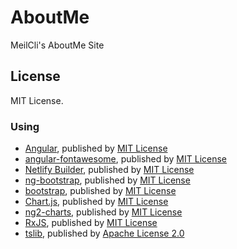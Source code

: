 # AboutMe
MeilCli's AboutMe Site

## License
MIT License.

### Using
- [Angular](https://github.com/angular/angular), published by [MIT License](https://github.com/angular/angular/blob/master/LICENSE)
- [angular-fontawesome](https://github.com/FortAwesome/angular-fontawesome), published by [MIT License](https://github.com/FortAwesome/angular-fontawesome/blob/master/LICENSE.md)
- [Netlify Builder](https://github.com/ngx-builders/netlify-builder/tree/master/command-builder), published by [MIT License](https://github.com/ngx-builders/netlify-builder/tree/master/command-builder#license)
- [ng-bootstrap](https://github.com/ng-bootstrap/ng-bootstrap), published by [MIT License](https://github.com/ng-bootstrap/ng-bootstrap/blob/master/LICENSE)
- [bootstrap](https://github.com/twbs/bootstrap), published by [MIT License](https://github.com/twbs/bootstrap/blob/master/LICENSE)
- [Chart.js](https://github.com/chartjs/Chart.js), published by [MIT License](https://github.com/chartjs/Chart.js/blob/master/LICENSE.md)
- [ng2-charts](https://github.com/valor-software/ng2-charts), published by [MIT License](https://github.com/valor-software/ng2-charts/blob/development/LICENSE)
- [RxJS](https://github.com/ReactiveX/rxjs), published by [MIT License](https://github.com/ReactiveX/rxjs/blob/master/LICENSE.txt)
- [tslib](https://github.com/Microsoft/tslib), published by [Apache License 2.0](https://github.com/microsoft/tslib/blob/master/LICENSE.txt)